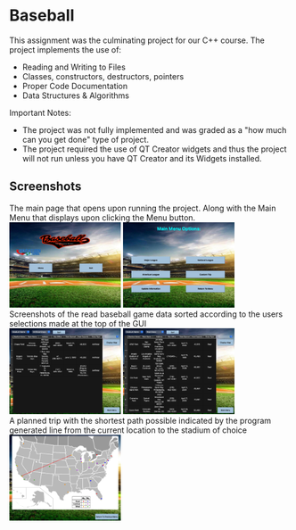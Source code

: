# Baseball
This assignment was the culminating project for our C++ course. The project implements the use of:
  - Reading and Writing to Files
  - Classes, constructors, destructors, pointers 
  - Proper Code Documentation
  - Data Structures &#38; Algorithms

Important Notes:
  - The project was not fully implemented and was graded as a "how much can you get done" type of project.
  - The project required the use of QT Creator widgets and thus the project will not run unless you have QT Creator and its Widgets installed.

## Screenshots
The main page that opens upon running the project. Along with the Main Menu that displays upon clicking the Menu button.
<br>
<img
  src="screenshots/mainPage.png"
  alt="Main Page Screenshot"
  width="400px"
  style="display: inline-block; margin: 0 auto; max-width: 200px">
<img
  src="screenshots/mainMenu.png"
  alt="Main Page Screenshot"
  width="400px"
  style="display: inline-block; margin: 0 auto; max-width: 200px">
<br>
Screenshots of the read baseball game data sorted according to the users selections made at the top of the GUI
<br>
<img
  src="screenshots/sortedData.png"
  alt="Main Page Screenshot"
  width="400px"
  style="display: inline-block; margin: 0 auto; max-width: 200px">
<img
  src="screenshots/sortedData2.png"
  alt="Main Page Screenshot"
  width="400px"
  style="display: inline-block; margin: 0 auto; max-width: 200px">
<br>
A planned trip with the shortest path possible indicated by the program generated line from the current location to the stadium of choice
<br>
<img
  src="screenshots/plannedTrip.png"
  alt="Main Page Screenshot"
  width="400px"
  style="display: inline-block; margin: 0 auto; max-width: 200px">

